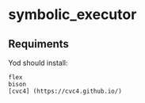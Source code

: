 # symbolic_executor

## Requiments

Yod should install:
```
flex
bison
[cvc4] (https://cvc4.github.io/)
```
